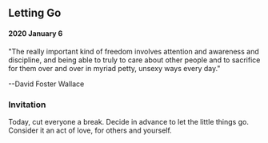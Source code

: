 ## Letting Go

#### 2020 January 6

"The really important kind of freedom involves attention and awareness and discipline, and being able to truly to care about other people and to sacrifice for them over and over in myriad petty, unsexy ways every day."

--David Foster Wallace


### Invitation

Today, cut everyone a break. Decide in advance to let the little things go. Consider it an act of love, for others and yourself.

